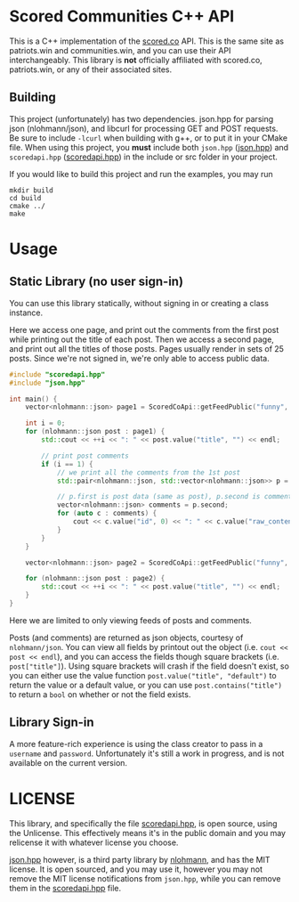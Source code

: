 # Scored Communities C++ API

This is a C++ implementation of the [scored.co](https://scored.co/) API. This is the same site as patriots.win and communities.win, and you can use their API interchangeably. This library is **not** officially affiliated with scored.co, patriots.win, or any of their associated sites.

## Building

This project (unfortunately) has two dependencies. json.hpp for parsing json (nlohmann/json), and libcurl for processing GET and POST requests. Be sure to include `-lcurl` when building with g++, or to put it in your CMake file. When using this project, you **must** include both `json.hpp` ([json.hpp](src/json.hpp)) and `scoredapi.hpp` ([scoredapi.hpp](src/scoredapi.hpp)) in the include or src folder in your project.

If you would like to build this project and run the examples, you may run

```
mkdir build
cd build
cmake ../
make
```

# Usage

## Static Library (no user sign-in)

You can use this library statically, without signing in or creating a class instance.

Here we access one page, and print out the comments from the first post while printing out the title of each post. Then we access a second page, and print out all the titles of those posts. Pages usually render in sets of 25 posts. Since we're not signed in, we're only able to access public data.

```C++
#include "scoredapi.hpp"
#include "json.hpp"

int main() {
    vector<nlohmann::json> page1 = ScoredCoApi::getFeedPublic("funny", HOT, false);

    int i = 0;
    for (nlohmann::json post : page1) {
        std::cout << ++i << ": " << post.value("title", "") << endl;

        // print post comments
        if (i == 1) {
            // we print all the comments from the 1st post
            std::pair<nlohmann::json, std::vector<nlohmann::json>> p = ScoredCoApi::getPostPublic(post["id"]);

            // p.first is post data (same as post), p.second is comment vector
            vector<nlohmann::json> comments = p.second;
            for (auto c : comments) {
                cout << c.value("id", 0) << ": " << c.value("raw_content", "") << endl;;
            }
        }
    }

    vector<nlohmann::json> page2 = ScoredCoApi::getFeedPublic("funny", HOT, false, test.back().value("uuid", ""));

    for (nlohmann::json post : page2) {
        std::cout << ++i << ": " << post.value("title", "") << endl;
    }
}
```

Here we are limited to only viewing feeds of posts and comments.

Posts (and comments) are returned as json objects, courtesy of `nlohmann/json`. You can view all fields by printout out the object (i.e. `cout << post << endl`), and you can access the fields though square brackets (i.e. `post["title"]`). Using square brackets will crash if the field doesn't exist, so you can either use the value function `post.value("title", "default")` to return the value or a default value, or you can use `post.contains("title")` to return a `bool` on whether or not the field exists.

## Library Sign-in

A more feature-rich experience is using the class creator to pass in a `username` and `password`. Unfortunately it's still a work in progress, and is not available on the current version.

# LICENSE

This library, and specifically the file [scoredapi.hpp](src/scoredapi.hpp), is open source, using the Unlicense. This effectively means it's in the public domain and you may relicense it with whatever license you choose.

[json.hpp](src/json.hpp) however, is a third party library by [nlohmann](https://github.com/nlohmann/json), and has the MIT license. It is open sourced, and you may use it, however you may not remove the MIT license notifications from `json.hpp`, while you can remove them in the [scoredapi.hpp](src/scoredapi.hpp) file.
